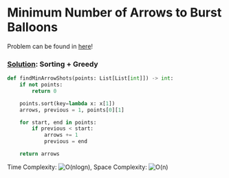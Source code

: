# Minimum Number of Arrows to Burst Balloons

Problem can be found in [here](https://leetcode.com/problems/minimum-number-of-arrows-to-burst-balloons/)!

### [Solution](/Array/452-MinimumNumberofArrowstoBurstBalloons/solution.py): Sorting + Greedy

```python
def findMinArrowShots(points: List[List[int]]) -> int:
    if not points:
        return 0

    points.sort(key=lambda x: x[1])
    arrows, previous = 1, points[0][1]

    for start, end in points:
        if previous < start:
            arrows += 1
            previous = end

    return arrows
```

Time Complexity: ![O(nlogn)](<https://latex.codecogs.com/svg.image?\inline&space;O(nlogn)>), Space Complexity: ![O(n)](<https://latex.codecogs.com/svg.image?\inline&space;O(n)>)

